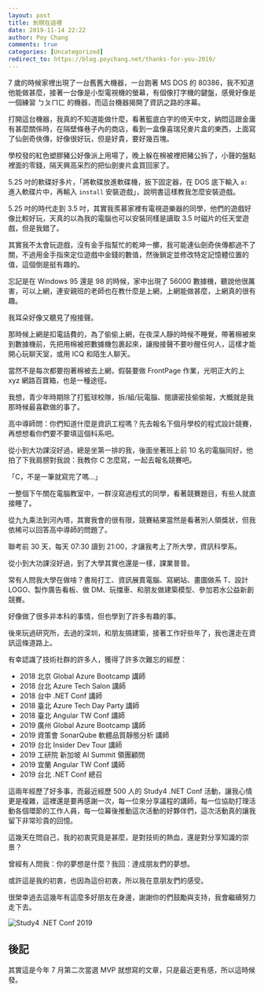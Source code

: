 ```yaml
---
layout: post
title: 到現在這裡
date: 2019-11-14 22:22
author: Poy Chang
comments: true
categories: [Uncategorized]
redirect_to: https://blog.poychang.net/thanks-for-you-2019/
---
```


7 歲的時候家裡出現了一台舊舊大機器，一台跑著 MS DOS 的 80386，我不知道他能做甚麼，接著一台像是小型電視機的螢幕，有個像打字機的鍵盤，感覺好像是一個練習 ㄅㄆㄇㄈ 的機器，而這台機器揭開了資訊之路的序幕。

打開這台機器，我真的不知道能做什麼，看著籃底白字的倚天中文，納悶這跟金庸有甚麼關係時，在隔壁條巷子內的商店，看到一盒像喜瑞兒麥片盒的東西，上面寫了仙劍奇俠傳，好像很好玩，但是好貴，要好幾百塊。

學校發的紅色塑膠豬公好像派上用場了，晚上躲在棉被裡把豬公拆了，小聲的盤點裡面的零錢，隔天興高采烈的把仙劍麥片盒買回家了。

5.25 吋的軟碟好多片，「將軟碟放進軟碟機，扳下固定器，在 DOS 底下輸入 `a:` 進入軟碟片中，再輸入 `install` 安裝遊戲」，說明書這樣教我怎麼安裝遊戲。

5.25 吋的時代走到 3.5 吋，其實我羨慕家裡有電視遊樂器的同學，他們的遊戲好像比較好玩，天真的以為我的電腦也可以安裝同樣是讀取 3.5 吋磁片的任天堂遊戲，但是我錯了。

其實我不太會玩遊戲，沒有金手指幫忙的乾坤一擲，我可能連仙劍奇俠傳都過不了關，不過用金手指來定位遊戲中金錢的數值，然後鎖定並修改特定記憶體位置的值，這個倒是挺有趣的。

忘記是在 Windows 95 還是 98 的時候，家中出現了 56000 數據機，聽說他很厲害，可以上網，連安親班的老師也在教什麼是上網，上網能做甚麼，上網真的很有趣。

我耳朵好像又聽見了撥接聲。

那時候上網是扣電話費的，為了偷偷上網，在夜深人靜的時候不睡覺，帶著棉被來到數據機前，先把用棉被把數據機包裹起來，讓撥接聲不要吵醒任何人，這樣才能開心玩聊天室，或用 ICQ 和陌生人聊天。

當然不是每次都要抱著棉被去上網，假裝要做 FrontPage 作業，光明正大的上 xyz 網路百寶箱，也是一種途徑。

我想，青少年時期除了打籃球校隊，拆/組/玩電腦、閱讀密技偷偷報，大概就是我那時候最喜歡做的事了。

高中導師問：你們知道什麼是資訊工程嗎？先去報名下個月學校的程式設計競賽，再想想看你們要不要填這個科系吧。

從小到大功課沒好過，總是坐第一排的我，後面坐著班上前 10 名的電腦同好，他拍了下我肩膀對我說：我教你 C 怎麼寫，一起去報名競賽吧。

「C，不是一筆就寫完了嗎...」

一整個下午關在電腦教室中，一群沒寫過程式的同學，看著競賽題目，有些人就直接睡了。

從九九乘法到河內塔，其實我會的很有限，競賽結果當然是看著別人領獎狀，但我依稀可以回答高中導師的問題了。

聯考前 30 天，每天 07:30 讀到 21:00，才讓我考上了所大學，資訊科學系。

從小到大功課沒好過，到了大學其實也還是一樣，課業普普。

常有人問我大學在做啥？書局打工、資訊展賣電腦、寫網站、畫圖做系 T、設計 LOGO、製作廣告看板、做 DM、玩擋車、和朋友做建築模型、參加若水公益新創競賽。

好像做了很多非本科的事情，但也學到了許多有趣的事。

後來玩過研究所，去過的深圳，和朋友搞建築，接著工作好些年了，我也還走在資訊這條道路上。

有幸認識了技術社群的許多人，獲得了許多次難忘的經歷：

- 2018 北京 Global Azure Bootcamp 講師
- 2018 台北 Azure Tech Salon 講師
- 2018 台中 .NET Conf 講師
- 2018 臺北 Azure Tech Day Party 講師
- 2018 臺北 Angular TW Conf 講師
- 2019 廣州 Global Azure Bootcamp 講師
- 2019 資策會 SonarQube 軟體品質靜態分析 講師
- 2019 台北 Insider Dev Tour 講師
- 2019 工研院 新加坡 AI Summit 領團顧問
- 2019 宜蘭 Angular TW Conf 講師
- 2019 台北 .NET Conf 總召

這兩年經歷了好多事，而最近經歷 500 人的 Study4 .NET Conf 活動，讓我心情更是複雜，這裡還是要再感謝一次，每一位來分享議程的講師，每一位協助打理活動各個環節的工作人員，每一位幕後推動這次活動的好夥伴們，這次活動真的讓我留下非常珍貴的回憶。

這幾天在問自己，我的初衷究竟是甚麼，是對技術的熱血，還是對分享知識的崇景？

曾經有人問我：你的夢想是什麼？我回：達成朋友們的夢想。

或許這是我的初衷，也因為這份初衷，所以我在意朋友們的感受。

很榮幸過去這幾年有這麼多好朋友在身邊，謝謝你的們鼓勵與支持，我會繼續努力走下去。

![Study4 .NET Conf 2019](https://i.imgur.com/Mamv8mv.jpg)

## 後記

其實這是今年 7 月第二次當選 MVP 就想寫的文章，只是最近更有感，所以這時候發。
